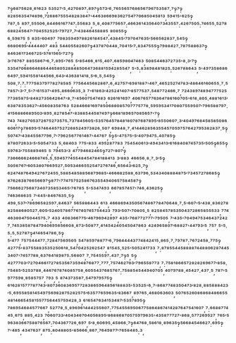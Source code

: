 ⁷‽⁶⁸⁷⁵⁶²⁸·⁶¹⁶²³,⁵³⁵²⁷′⁵·⁴²⁷⁰⁸⁹⁷:⁸⁹⁷‽⁵⁷³′⁶·⁷⁶⁵⁵⁶⁵⁷⁶⁸⁶⁵⁶⁷⁹⁶⁷⁵³⁵⁸⁷·⁷‽⁷‽⁸²⁸⁵⁶³⁵⁴⁷⁴⁸⁹⁶·⁷²⁶⁸⁶⁷⁵⁵⁵⁴⁸²⁸³⁸⁴⁷'⁴⁴⁶³⁸⁶⁶⁹⁸³⁶²⁷⁵⁴⁷⁷⁰⁶⁸⁵⁰⁴⁵⁸¹³,⁵⁹⁴¹⁵'⁶²⁵‽⁷⁸⁷·⁵,⁸⁹⁷·⁵⁵⁵⁰⁶·⁸⁴⁴⁶⁶¹⁶⁷⁷⁴⁷:⁵⁵⁶⁸³,⁵·⁸·⁴⁰⁸⁷⁷⁵⁶⁵⁷:⁴⁶⁶³⁶¹⁴³⁵⁶⁴⁰⁷³⁴³⁵⁵⁷:⁴²⁶⁷⁵⁰⁵:⁷⁴⁶⁵⁵·⁵²⁷⁸⁶⁸⁸²⁴⁵⁶⁴⁷′⁷⁰⁴⁵⁵²⁵²⁵′⁷⁹⁷²⁷·⁷′⁴³⁸⁴⁶⁴⁵⁸⁸⁸⁵,⁸⁰⁸⁵⁵‽⁶·⁵⁹⁸⁷⁵,⁵,⁸³⁵'⁶⁰⁴⁹⁷,⁷⁰⁸³⁵⁹⁴⁹⁷⁸⁸²⁶¹⁸⁴⁵⁴⁷:⁴³⁸⁴⁵′⁷⁹⁷⁰⁴⁷⁶³⁵′⁵⁶⁶⁵⁶²⁸³⁷·⁵⁴⁵‽⁶⁶⁸⁰⁶⁹⁵′⁴⁴⁴⁴⁴⁰⁷,⁴⁸³,⁵⁴⁴⁰⁵⁵⁸²⁶⁰⁷‽⁴³⁷⁸⁷⁰⁴⁴⁸·⁷⁰⁴¹⁵′⁷:⁸³⁴⁷⁵⁵⁵‽⁷⁹⁸⁸⁴²⁷·⁷⁸⁷⁵⁸⁸⁶³⁷‽⁸⁴⁶³⁶¹⁷³⁴⁶⁷²⁵′⁵⁷⁶¹⁵⁶⁵′⁷²⁷‽³′⁷⁶⁷⁶⁷,⁸⁸⁵⁵⁸⁶⁷′⁶·⁷:⁸⁹⁵'⁷⁶⁵,⁵′⁸⁵⁴⁶⁶·⁸¹⁵·⁴⁰⁷:⁶⁸⁵⁹⁸⁰⁴⁷⁴⁶³,⁵⁰⁸⁵⁴⁴⁶³⁷²⁷³⁵'⁸·³′⁷‽⁵³⁵⁴⁷⁰⁶⁸⁶⁶⁴⁶⁸⁶⁴⁴⁶⁵⁸⁰⁵²⁸⁸⁴⁸⁵⁰⁶⁴⁷³⁶⁸⁸¹⁵⁹⁴²⁸⁵⁵⁴⁷,⁵'⁵:⁸³⁸⁹⁸⁴⁸¹⁸²⁵:⁵²⁶⁷⁸⁸⁶⁴³,⁵'⁴⁹⁷³⁵⁸⁶⁸⁶⁶⁴⁹⁷·⁵⁹⁴¹⁵⁵⁸¹⁴⁴⁵⁶⁶·⁶⁴³′⁴³⁶³⁸¹⁴¹⁸·⁵′⁶·⁵·⁵⁴⁵‽⁵⁰⁸·⁷:⁷:⁷⁷⁷⁵⁸³⁷⁹⁷⁷⁸²⁷⁸⁵⁸⁵,⁷⁷⁵⁶⁴⁴⁵⁶⁸²⁸⁶⁷:⁶·⁴²⁷⁵⁷′⁶⁹⁸¹⁸⁸⁷'⁴⁶⁷·⁴⁶⁵²⁵²⁷⁴⁷⁸³′⁴⁸⁶⁴⁶¹⁶⁰⁶⁵⁵·⁷·⁵⁷⁸⁵⁷'³′⁷·⁵'⁷'⁶¹⁵³⁷'⁴⁹⁵:⁸⁶⁶⁰⁶³⁵·³,⁷'⁶¹⁸⁶³′⁴²⁵²⁴¹⁴⁰⁷′⁸⁵⁷⁷⁵³⁷:⁵⁴⁸⁷⁷²⁴⁶⁶·⁷,⁷²⁴³⁸⁹⁷⁴⁸⁹⁴⁷⁷⁷⁵²⁵⁷⁷³⁸⁵⁸⁷⁵′⁸⁴⁸²⁷³⁵⁶⁴²⁶⁴⁷'⁸·⁷'⁴⁵⁶⁰⁷⁵⁴⁷⁴⁸³,⁶²⁶¹⁶¹⁶⁹⁷,⁴⁰⁶⁷⁶⁵⁷⁷⁶³⁶⁴⁷⁸⁶¹⁶⁰⁷⁰⁵'⁶¹⁸·⁸⁰⁵·⁴⁸⁸¹⁶¹³′⁶³⁸⁷⁸³⁵³⁶²⁷'⁴⁵⁶⁰⁸³⁵⁸⁷⁶³,⁵²⁸⁴⁶⁶⁸¹⁶⁹⁷⁸⁵⁰⁶⁸⁸⁰⁸⁵⁷⁰⁷⁷⁷⁵⁷⁷⁸·⁵⁹⁵⁹⁵³⁴¹⁷⁰⁸⁰⁷⁵⁵⁹⁵⁰⁷′⁷⁹⁶⁵⁸⁸⁷⁹⁷·⁴¹⁵⁶⁸⁸⁶⁶⁸⁹⁵⁰³′⁸⁹⁵·⁸²⁷⁸⁵⁴⁷'⁸³⁸⁸⁵⁴⁴⁵⁸⁷⁴⁹⁷‽⁶⁶⁸¹⁸⁹⁶⁵⁷⁰⁸⁵⁶⁵⁷'⁷‽⁷⁴³,⁷⁴⁸²⁷⁰⁵³⁷²⁶⁷⁵²⁷³⁵⁷⁵:⁷³⁷⁸⁴⁵⁶⁰⁵'⁵³⁵⁷⁶⁴⁵⁷⁸⁴⁸¹⁸⁰⁷⁸⁷⁶⁸⁷⁸⁹⁵′⁸⁵⁵⁰⁶⁰⁷·³′⁴⁰⁴⁹⁷⁶⁸⁴⁵⁸⁵⁸⁵⁰⁸⁶⁶⁰⁶¹⁷‽⁷⁸⁶⁹⁵′⁵⁷⁴⁶⁴⁴⁵⁷⁵²⁷²⁶⁸⁵²⁴⁹⁷³⁸²⁶·⁵⁰⁷,⁶⁹⁸⁴⁸·⁷·⁴¹⁴⁴⁶²⁸⁵⁶³⁵⁵⁴⁵⁷⁰⁵⁹⁷⁵⁷⁶⁴²⁷⁹⁵³⁸²⁸³⁷·⁵‽⁵⁰⁷⁴⁷′⁴³⁸⁴⁵⁵⁶⁷⁷⁹⁶·⁷'⁷⁹⁶²⁵⁶⁷⁷⁶¹⁴⁶⁷'⁴⁴⁷⁶⁷,⁵‽⁵'⁴⁷⁵⁷⁵'⁵′⁴⁰⁷⁹⁴⁷⁵:⁴⁰⁷⁸⁵‽⁸⁷⁸⁰⁷²⁶³³′⁵'⁵⁰⁵⁴⁷³³,⁵·⁶⁸⁴⁰³,⁷⁷⁵'⁸³³,⁴⁹⁵²⁸⁷⁷⁸³,⁷⁵⁴⁵⁴⁰⁶¹³′⁴⁹⁴³⁴¹³′⁶¹⁶⁸⁴⁰⁸⁷⁴⁵⁷³⁵′⁵⁰⁵‽⁶⁵⁵‽⁵⁹⁷⁶³′⁷⁵⁵⁸⁸⁹⁴⁶⁵,⁵,⁷⁹⁴⁵³′³,⁴⁷⁷⁹⁴⁶⁸²⁴⁶⁵‽⁷²⁷'⁸⁰⁷‽⁷³⁶⁶⁶⁶⁶²⁴⁶⁶⁸⁷⁴⁵:⁵·⁵⁹⁴⁵⁷⁷⁴⁵⁵⁴⁸⁴⁵⁴⁷⁸⁴¹⁸⁸⁴¹³,³′⁸⁸³,⁴⁶⁶⁵⁶·⁸·⁷·³′⁵‽⁵⁰⁵⁶⁷⁶⁷′⁶⁰⁵³⁸⁰⁷⁶⁶⁹⁵²⁷:⁵⁰⁵³⁴⁶⁶⁵⁵²⁵⁴⁷²⁷⁶⁷⁴⁶·⁶⁵⁶⁴³′⁶²⁵·⁷‽⁶²⁴⁷⁴⁸⁷⁶⁴⁹⁴²⁷⁶⁷²⁴⁵⁵·⁵⁸⁸⁵⁴⁸⁵⁸⁸⁵⁶⁸⁷⁹⁶⁸⁵'⁴⁶⁶⁶⁸²⁵⁸⁸·⁶³⁷⁹⁶·⁵³⁴³⁴⁰⁸⁸⁸⁴⁸⁷⁵′⁷³⁴⁵⁷²⁷⁸⁶⁸⁵‽⁸⁷⁶²⁶³⁸⁷⁶⁶⁵⁶⁶⁹⁷‽⁸⁷⁷'⁷⁷⁴⁷⁵⁷⁵²⁵⁸⁶⁷⁶³⁵⁵⁴⁹⁴⁰⁶⁵⁷⁵⁸⁴⁵⁸⁷‽⁷⁵⁶⁶⁶²⁷⁵⁶⁸⁷³⁴⁰⁷³⁵⁸⁵³⁴⁶⁵′⁷⁶⁷⁸⁵,⁵'⁵³⁴⁷⁴⁹³,⁶⁶⁷⁸⁵⁷⁴⁵⁷'⁷⁴⁶·⁴³⁶²⁵‽⁷⁴⁶³⁶⁸⁶³⁵,⁷′⁴⁴⁵'⁸⁴⁶⁷⁶³⁵·⁵‽⁴⁹⁸·⁵³⁷′⁷⁸⁶⁹⁶⁵⁸²⁵⁹⁷:⁸⁴⁶³⁷,⁵⁶⁵⁸⁸⁶⁴⁴³,⁶¹³,⁴⁶⁶⁸⁶⁹⁴³⁵⁰⁵⁶⁷⁴⁸⁶⁷⁷⁸⁴⁷⁰⁶⁴⁸·⁷·⁵'⁶⁰⁷'⁵′⁴³⁸·⁸³⁶²⁷⁸⁸²⁵⁸⁸⁶⁸⁰⁵²⁷:⁶⁰⁵′⁵²⁴⁰⁵⁷⁸⁶⁷⁷⁶⁷⁴⁰⁷⁴⁵⁷⁵⁴⁴²³,⁷⁹³′⁵⁰⁷'⁷⁰⁸⁰⁵·⁵,⁸²⁵⁸⁴⁵⁷⁸⁵³⁵⁰⁴³⁷²⁸⁶⁵⁸⁵⁵⁵³³,⁷⁷⁴⁴⁶³⁸⁰⁴⁷⁵⁰⁴⁴⁵⁷⁵:⁷,⁴³³,⁴⁰⁸³⁶⁶⁷⁷⁵′⁴⁶⁷⁹⁶⁹⁴²⁸⁹⁷,⁴³⁵'⁷⁶⁸⁷⁷²⁷⁷⁷'⁷⁹⁵⁰⁵,⁷′⁴³⁵'⁷⁰⁴⁹⁴⁷⁵³⁴⁶⁴³⁷²⁴²⁷·⁷⁴⁵³⁸⁵⁸⁷⁸⁴⁷⁹⁴⁰⁶⁹⁵⁶⁵⁶⁶⁰⁸·⁸⁷³′⁵⁰⁸⁷⁷·⁴¹⁴⁵⁴²⁴⁰⁵⁴⁵⁰⁴⁷⁸⁶³,⁴²⁴⁹⁶⁵⁸⁰⁷′⁶⁸⁸²⁷'⁴⁴⁷⁹³′⁵,⁷⁵⁷,⁵'⁵·⁵:⁵·⁵²⁷⁸⁷‽⁴¹⁴⁶⁵⁴⁷⁸⁶·⁵‽⁵′⁴⁷⁷,⁷⁵⁷⁵⁴⁴⁴⁷⁷:⁷²⁸⁴⁷⁵⁶⁹⁵⁰⁵,⁵⁴⁷⁸⁵⁹⁷⁸⁸⁷⁷′⁶·⁷⁹⁶⁴⁴⁴⁴³⁷⁷⁴⁸⁴²⁴¹⁵·⁸⁶⁵·⁷·⁷⁹⁷⁸⁷:⁷⁶⁷²⁴⁵⁸·⁷⁷⁵‽⁴²⁷⁷⁵'⁸³⁷⁵⁵⁸⁸³⁵³⁵²⁵⁰⁶¹⁸·⁵⁴⁷⁰⁴²⁵²⁶²⁵⁴⁷,⁸¹⁵⁴⁵·⁵²⁵'⁵⁰⁵²⁴¹⁷³³,⁷:⁸⁷⁸⁵⁵⁴⁴⁵⁸⁸⁸⁸⁷⁴⁴⁸⁸⁰⁶²⁸⁷⁴⁴⁵³⁴⁰⁷'⁷⁴⁵⁷⁷⁸⁸·⁶³⁷⁶⁴¹⁸⁹⁸⁷⁵:⁵⁶⁸⁰⁷,⁷·⁷⁵⁴⁵⁵⁹⁷:⁴³⁷·⁷‽⁵,⁵‽⁴²⁷⁷⁷⁰³′⁷²⁷⁰⁴⁶⁶¹⁷²⁷⁸⁵³⁵⁶⁷³⁵⁹⁴⁸⁷⁶⁸⁷⁷·⁷⁷⁷·⁷⁵⁷⁴⁶²⁷⁰³′⁷⁹⁶⁵⁵⁸⁷⁷³,⁷:⁷⁵⁸¹⁸⁶⁶⁵⁷²⁸²⁸²⁶⁹⁶⁷⁷′⁸⁵⁸·⁷⁵⁴⁸⁵′⁵²⁵³⁷⁸⁸·⁴⁴⁶⁷⁶⁷⁸⁷⁴⁰⁸⁵⁷⁵⁸·⁶⁰⁵⁵⁴³⁷⁶⁸⁵⁷⁶⁷:⁷⁵⁸⁸⁵⁴⁵⁴⁴⁹⁴⁰⁷⁰⁵,⁴⁰⁷⁹⁷⁸⁸·⁴⁵⁴²⁷·⁴³⁷·⁵,⁷⁸⁷'⁵⁹⁷⁷⁵⁹⁸·⁸⁵⁸⁵⁷⁵⁷,⁷⁹³,⁵,⁸⁷⁴³⁷³⁵⁸⁷·⁵⁴⁷⁹⁷⁹⁵⁷⁵‽⁶¹⁶²⁸¹⁵⁷⁷⁷⁸⁷⁷⁴³′⁸⁰⁷³⁶⁰⁸³⁶⁹⁵⁷⁷²⁸³⁸⁶⁵⁹⁶⁴⁸⁵⁶¹⁸⁸⁸³⁵'⁵³⁵²⁵'⁶·⁷'⁸⁶⁸⁷⁷⁴⁸³⁵⁰⁴⁷³′⁸²⁸·⁸⁸⁵⁸⁸⁸⁴²³′⁵·⁶⁹⁵⁵⁸⁵⁸¹⁴⁵⁴⁹⁷⁵⁶⁹⁸²⁸⁷⁵²⁸²⁵⁷⁵′⁶³⁵⁷⁷⁶⁵⁹⁶³⁵′⁸³⁶⁶⁷,⁸⁹⁷⁶⁵·⁴⁶⁸⁰⁶³⁶⁰³,⁵⁰⁷⁶⁵²⁶⁰⁸⁶⁸⁶⁸⁴⁸⁶⁶⁵⁵⁴⁸¹⁴⁶⁶⁵⁴⁵⁸¹⁵⁵⁷⁷⁵⁶⁴⁴⁵⁷⁵⁹⁴²⁸·³,⁶¹⁶⁵⁴⁷⁶³⁴¹⁵³⁴⁸⁷′⁵³⁵⁷⁸⁹⁵‽⁷⁸⁶⁹⁵⁴⁶⁸⁴⁵⁷⁷⁶⁶⁷,⁵²⁷⁷⁸·⁵·⁸⁹⁶⁹⁶¹⁴⁴⁴²⁵⁵⁶⁰⁷:⁷⁷⁵⁴⁵⁵⁶⁹⁵⁰⁶⁷⁷⁵⁸⁶⁴⁸⁶⁷⁴¹⁴²⁸⁷⁶⁴⁷⁵⁴¹⁶⁰⁷,⁷:⁶⁶⁸⁸⁷⁷⁴⁴⁵·⁶⁷⁵,⁸⁸⁵·⁴²³,⁷⁰⁶⁰⁷³³′⁴⁰⁴³⁴⁶⁷⁰⁴⁰⁵⁶⁸⁹⁵′⁸⁶⁸⁸⁶⁸⁷⁰⁵⁷⁵⁹⁷⁹⁶³⁵'⁴³⁵⁸⁷⁷⁷²⁷'⁸⁶⁸·⁵⁷⁷²⁶⁹⁵²⁷,⁷⁶⁵′⁵⁹⁶³⁸³⁶⁶⁷⁵⁸⁸⁷⁶⁵⁶⁷:⁷⁰⁴³⁶⁷⁷²⁶·⁶⁹⁷,⁵′⁸·⁶⁰⁶⁹⁵·⁴⁵⁸⁶⁶·⁷‽⁶⁴⁷⁶⁸·⁵⁸⁶¹⁸·⁸⁹⁶³⁵‽⁵⁶⁶⁸⁴⁵⁴⁶⁶²⁷:⁶⁹⁵‽⁷'⁴⁸⁵,⁴³⁴⁷⁶³⁷,⁸⁷⁵:⁸⁰⁴⁸⁸⁰⁵'⁸⁵⁶⁶⁶·⁸⁶⁷·⁷⁶⁴⁹⁸⁷⁷′⁷⁶⁵⁸⁴⁸⁵:³,
